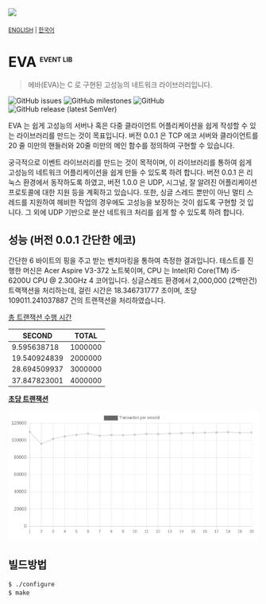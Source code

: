 <img src="https://img.shields.io/badge/C-A8B9CC?style=flat-square&logo=C&logoColor=white" />

<sub>

[ENGLISH](README.md) |
[한국어](README.ko.md)

</sub>

__EVA <sup style="font-size: 0.8rem">EVENT LIB</sup>__
======================================================

> 에바(EVA)는 C 로 구현된 고성능의 네트워크 라이브러리입니다.

<img alt="GitHub issues" src="https://img.shields.io/github/issues/novemberizing/eva"> <img alt="GitHub milestones" src="https://img.shields.io/github/milestones/open/novemberizing/eva"> <img alt="GitHub" src="https://img.shields.io/github/license/novemberizing/eva"> <img alt="GitHub release (latest SemVer)" src="https://img.shields.io/github/v/release/novemberizing/eva">

EVA 는 쉽게 고성능의 서버나 혹은 다중 클라이언트 어플리케이션을 쉽게 작성할 수 있는 라이브러리를 만드는 것이 목표입니다. 버전 0.0.1 은 TCP 에코 서버와 클라이언트를 20 줄 미만의 핸들러와 20줄 미만의 메인 함수를 정의하여 구현할 수 있습니다.

궁극적으로 이벤트 라이브러리를 만드는 것이 목적이며, 이 라이브러리를 통하여 쉽게 고성능의 네트워크 어플리케이션을 쉽게 만들 수 있도록 하려 합니다. 버전 0.0.1 은 리눅스 환경에서 동작하도록 하였고, 버전 1.0.0 은 UDP, 시그널, 잘 알려진 어플리케이션 프로토콜에 대한 지원 등을 계획하고 있습니다. 또한, 싱글 스레드 뿐만이 아닌 멀티 스레드를 지원하여 헤비한 작업의 경우에도 고성능을 보장하는 것이 쉽도록 구현할 것 입니다. 그 외에 UDP 기반으로 분산 네트워크 처리를 쉽게 할 수 있도록 하려 합니다.

## __성능 (버전 0.0.1 간단한 에코)__

간단한 6 바이트의 핑을 주고 받는 벤치마킹을 통하여 측정한 결과입니다. 테스트를 진행한 머신은 Acer Aspire V3-372 노트북이며, CPU 는 Intel(R) Core(TM) i5-6200U CPU @ 2.30GHz 4 코어입니다. 싱글스레드 환경에서 2,000,000 (2백만건) 트랙잭션을 처리하는데, 걸린 시간은 18.346731777 초이며, 초당 109011.241037887 건의 트랜잭션을 처리하였습니다.

<u>총 트랜잭션 수행 시간</u>

| SECOND       | TOTAL   |
| ------------ | ------- |
|  9.595638718 | 1000000 |
| 19.540924839 | 2000000 |
| 28.694509937 | 3000000 |
| 37.847823001 | 4000000 |

<u>__초당 트랜잭션__</u>

![2021/03/31 BENCHMARK RESULT](docs/img/2021-03-31-benchmark-result.png)

## __빌드방법__

```sh
$ ./configure
$ make
```

